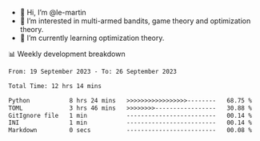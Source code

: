 - 👋 Hi, I’m @le-martin
- 👀 I’m interested in multi-armed bandits, game theory and optimization theory.
- 🌱 I’m currently learning optimization theory.
<!---- 💞️ I’m looking to collaborate on ...
- 📫 How to reach me ...-->

<!---
Tutorial for using WakaTime stats in GitHub profile: https://github.com/athul/waka-readme
-->

📊 Weekly development breakdown
<!--START_SECTION:waka-->

```txt
From: 19 September 2023 - To: 26 September 2023

Total Time: 12 hrs 14 mins

Python           8 hrs 24 mins   >>>>>>>>>>>>>>>>>--------   68.75 %
TOML             3 hrs 46 mins   >>>>>>>>-----------------   30.88 %
GitIgnore file   1 min           -------------------------   00.14 %
INI              1 min           -------------------------   00.14 %
Markdown         0 secs          -------------------------   00.08 %
```

<!--END_SECTION:waka-->

<!---
le-martin/le-martin is a ✨ special ✨ repository because its `README.md` (this file) appears on your GitHub profile.
You can click the Preview link to take a look at your changes.
--->
